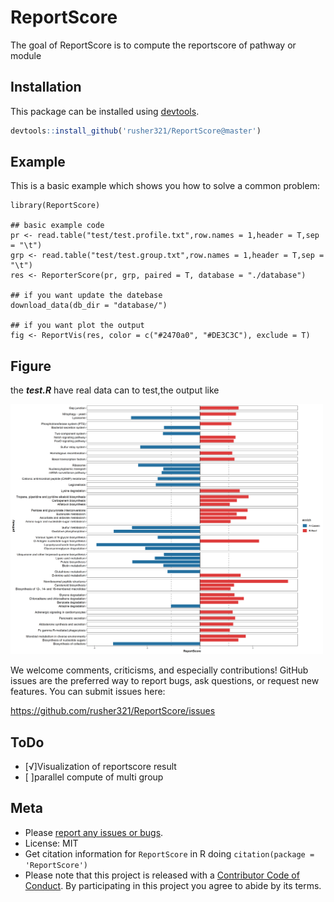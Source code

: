 
# ReportScore

<!-- badges: start -->
<!-- badges: end -->

The goal of ReportScore is to compute the reportscore of pathway or module

## Installation

This package can be installed using [devtools](http://cran.r-project.org/web/packages/devtools/index.html).

```r
devtools::install_github('rusher321/ReportScore@master')
```

## Example

This is a basic example which shows you how to solve a common problem:

```{r example}
library(ReportScore)

## basic example code
pr <- read.table("test/test.profile.txt",row.names = 1,header = T,sep = "\t")
grp <- read.table("test/test.group.txt",row.names = 1,header = T,sep = "\t")
res <- ReporterScore(pr, grp, paired = T, database = "./database")

## if you want update the datebase 
download_data(db_dir = "database/")

## if you want plot the output
fig <- ReportVis(res, color = c("#2470a0", "#DE3C3C"), exclude = T)

```
## Figure 

the ***test.R*** have real data can to test,the output like 

<img src="fig/test.png" width="500">

We welcome comments, criticisms, and especially contributions! GitHub
issues are the preferred way to report bugs, ask questions, or request
new features. You can submit issues here:

<https://github.com/rusher321/ReportScore/issues>

ToDo 
-----

- [√]Visualization of reportscore result 
- [ ]parallel compute of multi group 


Meta
----

-   Please [report any issues or
    bugs](https://github.com/rusher321/microbiotaPair/issues).
-   License: MIT
-   Get citation information for `ReportScore` in R doing
    `citation(package = 'ReportScore')`
-   Please note that this project is released with a [Contributor Code
    of Conduct](CONDUCT.md). By participating in this project you agree
    to abide by its terms.
